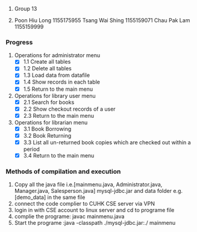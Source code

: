 1. Group 13

2. Poon Hiu Long 1155175955 Tsang Wai Shing 1155159071 Chau Pak Lam 1155159999

### Progress ###

1. Operations for administrator menu
	- [x] 1.1 Create all tables
	- [x] 1.2 Delete all tables
	- [x] 1.3 Load data from datafile
	- [x] 1.4 Show records in each table
	- [x] 1.5 Return to the main menu

2. Operations for library user menu
	- [x] 2.1 Search for books
	- [x] 2.2 Show checkout records of a user
	- [x] 2.3 Return to the main menu

3. Operations for librarian menu
	- [x] 3.1 Book Borrowing
	- [x] 3.2 Book Returning
	- [x] 3.3 List all un-returned book copies which are checked out within a period
	- [x] 3.4 Return to the main menu

### Methods of compilation and execution ###
1. Copy all the java file i.e.[mainmenu.java, Administrator.java, Manager.java, Salesperson.java] mysql-jdbc.jar and data folder e.g.[demo_data] in the same file
2. connect the code complier to CUHK CSE server via VPN
3. login in with CSE account to linux server and cd to programe file
5. complie the programe: javac mainmenu.java
6. Start the programe :java -classpath ./mysql-jdbc.jar:./ mainmenu

